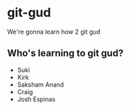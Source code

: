 # git-gud

We're gonna learn how 2 git gud

## Who's learning to git gud?
 * Suki
 * Kirk
 * Saksham Anand
 * Craig
 * Josh Espinas
